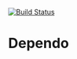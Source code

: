 [![Build Status](https://img.shields.io/endpoint.svg?url=https%3A%2F%2Factions-badge.atrox.dev%2Fagiokas%2FDependo%2Fbadge%3Fref%3Dmain%26token%3D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&style=for-the-badge)](https://actions-badge.atrox.dev/agiokas/Dependo/goto?ref=main&token=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)

# Dependo

